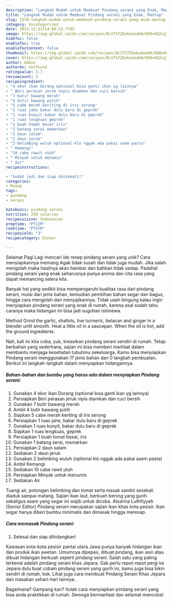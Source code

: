 ```yaml
---
description: "Langkah Mudah untuk Membuat Pindang serani yang Enak, Mantap"
title: "Langkah Mudah untuk Membuat Pindang serani yang Enak, Mantap"
slug: 1578-langkah-mudah-untuk-membuat-pindang-serani-yang-enak-mantap
category: Uncategorized
date: 2022-11-21T14:00:53.778Z
image: https://img-global.cpcdn.com/recipes/8c27572bebadaab0/680x482cq70/pindang-serani-foto-resep-utama.jpg
hideToc: false
enableToc: true
enableTocContent: false
thumbnail: https://img-global.cpcdn.com/recipes/8c27572bebadaab0/680x482cq70/pindang-serani-foto-resep-utama.jpg
cover: https://img-global.cpcdn.com/recipes/8c27572bebadaab0/680x482cq70/pindang-serani-foto-resep-utama.jpg
author: Admin
authorAv: notfound
ratingvalue: 3.7
reviewcount: 3
recipeingredient:
- "4 ekor ikan Dorang optional bisa ganti ikan yg lainnya"
- " Beri perasan jeruk nipis diamkan dan cuci bersih"
- "7 butir bawang merah"
- "4 butir bawang putih"
- "5 cabe merah keriting di iris serong"
- "1 ruas jahe bakar dulu baru di geprek"
- "1 ruas kunyit bakar dulu baru di geprek"
- "1 ruas lengkuas geprek"
- "1 buah tomat besar iris"
- "1 batang serai memarkan"
- "2 daun salam"
- "2 daun jeruk"
- "2 belimbing wuluh optional klo nggak ada pakai asem pasta"
- " Kemangi"
- "10 cabe rawit utuh"
- " Minyak untuk menumis"
- " Air"
recipeinstructions:

- "Sudah jadi dan siap dinikmati!"
categories:
- Resep
tags:
- pindang
- serani

katakunci: pindang serani 
nutrition: 259 calories
recipecuisine: Indonesian
preptime: "PT12M"
cooktime: "PT57M"
recipeyield: "3"
recipecategory: Dinner

---
```



Selamat Pagi Lagi mencari ide resep pindang serani yang unik? Cara menyiapkannya memang Agak tidak susah dan tidak juga mudah. Jika salah mengolah maka hasilnya akan hambar dan bahkan tidak sedap. Padahal pindang serani yang enak seharusnya punya aroma dan cita rasa yang dapat memancing selera kita.


Banyak hal yang sedikit bisa mempengaruhi kualitas rasa dari pindang serani, mulai dari jenis bahan, kemudian pemilihan bahan segar dan bagus, hingga cara mengolah dan menyajikannya. Tidak usah bingung kalau ingin menyiapkan pindang serani yang enak di rumah, karena asal sudah tahu caranya maka hidangan ini bisa jadi suguhan istimewa.

Method Grind the garlic, shallots, live turmeric, belacan and ginger in a blender until smooth. Heat a little oil in a saucepan. When the oil is hot, add the ground ingredients.


Nah, kali ini kita coba, yuk, kreasikan pindang serani sendiri di rumah. Tetap berbahan yang sederhana, sajian ini bisa memberi manfaat dalam membantu menjaga kesehatan tubuhmu sekeluarga. Kamu bisa menyiapkan Pindang serani menggunakan 17 jenis bahan dan 0 langkah pembuatan. Berikut ini langkah-langkah dalam menyiapkan hidangannya.

<!--inarticleads1-->

##### Bahan-bahan dan bumbu yang harus ada dalam menyiapkan Pindang serani:

1. Gunakan 4 ekor ikan Dorang (optional bisa ganti ikan yg lainnya)
1. Persiapkan  Beri perasan jeruk nipis diamkan dan cuci bersih
1. Gunakan 7 butir bawang merah
1. Ambil 4 butir bawang putih
1. Siapkan 5 cabe merah keriting di iris serong
1. Persiapkan 1 ruas jahe, bakar dulu baru di geprek
1. Gunakan 1 ruas kunyit, bakar dulu baru di geprek
1. Siapkan 1 ruas lengkuas, geprek
1. Persiapkan 1 buah tomat besar, iris
1. Gunakan 1 batang serai, memarkan
1. Persiapkan 2 daun salam
1. Sediakan 2 daun jeruk
1. Gunakan 2 belimbing wuluh (optional klo nggak ada pakai asem pasta)
1. Ambil  Kemangi
1. Sediakan 10 cabe rawit utuh
1. Persiapkan  Minyak untuk menumis
1. Sediakan  Air


Tuangi air, potongan belimbing dan tomat serta masak sambil sesekali diaduk sampai matang. Sajian ikan laut, berkuah bening yang gurih sekaligus asam yang segar ini wajib untuk dicoba. Atsarina Luthfiyyah (Senior Editor) Pindang serani merupakan sajian ikan khas kota pesisir. Ikan segar hanya diberi bumbu minimalis dan dimasak hingga meresap. 

<!--inarticleads2-->

##### Cara memasak Pindang serani:


1. Selesai dan siap dihidangkan!

Kawasan kota-kota pesisir pantai utara Jawa punya banyak hidangan ikan dan produk ikan awetan. Umumnya dipepes, dibuat pindang, ikan asin atau dibuat hidangan berkuah seperti pindang serani. Salah satu yang paling terkenal adalah pindang serani khas Jepara. Gak perlu repot-repot pergi ke Jepara dulu buat cobain pindang serani yang gurih ini, kamu juga bisa bikin sendiri di rumah, kok. Lihat juga cara membuat Pindang Serani Khas Jepara dan masakan sehari-hari lainnya. 

Bagaimana? Gampang kan? Itulah cara menyiapkan pindang serani yang bisa anda praktikkan di rumah. Semoga bermanfaat dan selamat mencoba!
